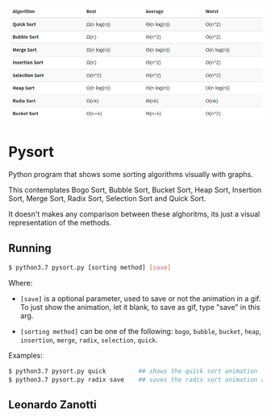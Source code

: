 ![](./img/sorting.png)

# Pysort
Python program that shows some sorting algorithms visually with graphs.

This contemplates Bogo Sort, Bubble Sort, Bucket Sort, Heap Sort, Insertion Sort, Merge Sort, Radix Sort, Selection Sort and Quick Sort.

It doesn't makes any comparison between these alghoritms, its just a visual representation of the methods.

## Running
```bash
$ python3.7 pysort.py [sorting method] [save]
```

Where:

* `[save]` is a optional parameter, used to save or not the animation in a gif. To just show the animation, let it blank, to save as gif, type "save" in this arg.

* `[sorting method]` can be one of the following: `bogo`, `bubble`, `bucket`, `heap`, `insertion`, `merge`, `radix`, `selection`, `quick`.

Examples:
```bash
$ python3.7 pysort.py quick         ## shows the quick sort animation
$ python3.7 pysort.py radix save    ## saves the radix sort animation as gif
```

## Leonardo Zanotti
